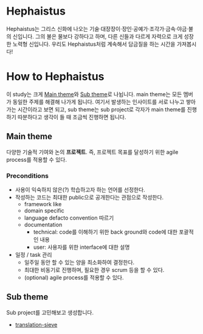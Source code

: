 # Hephaistus
Hephaistus는 그리스 신화에 나오는 기술·대장장이·장인·공예가·조각가·금속·야금·불의 신입니다. 그의 불은 물보다 강하다고 하며, 다른 신들과 다르게 자력으로 크게 성장한 노력형 신입니다.
우리도 Hephaistus처럼 계속해서 담금질을 하는 시간을 가져봅시다!

# How to Hephaistus
이 study는 크게 [Main theme](#main-theme)와 [Sub theme](#sub-theme)로 나뉩니다.
main theme는 모든 멤버가 동일한 주제를 해결해 나가게 됩니다.
여기서 발생하는 인사이트를 서로 나누고 쌓아가는 시간이라고 보면 되고, sub theme는 sub project로 각자가 main theme를 진행하기 따분하다고 생각이 들 때 조금씩 진행하면 됩니다.

## Main theme
다양한 기술적 기여와 논의 **프로젝트**. 즉, 프로젝트 목표를 달성하기 위한 agile process를 적용할 수 있다.

### Preconditions
* 사용이 익숙하지 않은(?) 학습하고자 하는 언어를 선정한다.
* 작성하는 코드는 최대한 public으로 공개한다는 관점으로 작성한다.
  * framework like
  * domain specific
  * language defacto convention 따르기
  * documentation
    * technical: code를 이해하기 위한 back ground와 code에 대한 포괄적인 내용 
    * user: 사용자를 위한 interface에 대한 설명
* 일정 / task 관리
  * 일주일 동안 할 수 있는 양을 최소화하여 결정한다.
  * 최대한 비동기로 진행하며, 필요한 경우 scrum 등을 할 수 있다.
  * (optional) agile process를 적용할 수 있다.

## Sub theme
Sub project를 고민해보고 생성합니다.
* [translation-sieve](/hephaistus/sub-theme/translation-sieve/README.md)
